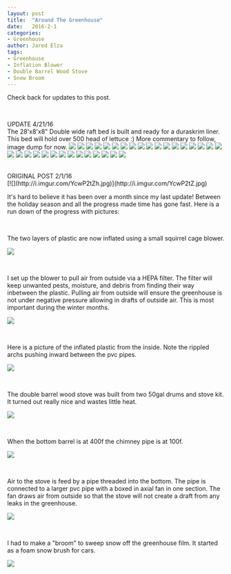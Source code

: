 ```yaml
---
layout: post
title:  "Around The Greenhouse"
date:   2016-2-1
categories:
- Greenhouse
author: Jared Elza
tags: 
- Greenhouse
- Inflation Blower
- Double Barrel Wood Stove
- Snow Broom
---
```

Check back for updates to this post. 

<br>

UPDATE 4/21/16
<br>
The 28'x8'x8" Double wide raft bed is built and ready for a duraskrim liner. This bed will hold over 500 head of lettuce :)
More commentary to follow, image dump for now.
[![](http://i.imgur.com/qWzEUPzh.jpg)](http://i.imgur.com/qWzEUPz.jpg)
[![](http://i.imgur.com/ux8JBbrh.jpg)](http://i.imgur.com/ux8JBbr.jpg)
[![](http://i.imgur.com/G0sLfgWh.jpg)](http://i.imgur.com/G0sLfgW.jpg)
[![](http://i.imgur.com/917rZlTh.jpg)](http://i.imgur.com/917rZlT.jpg)
[![](http://i.imgur.com/fqwai3ph.jpg)](http://i.imgur.com/fqwai3p.jpg)
[![](http://i.imgur.com/DnQjCMOh.jpg)](http://i.imgur.com/DnQjCMO.jpg)
[![](http://i.imgur.com/MDaYkcNh.jpg)](http://i.imgur.com/MDaYkcN.jpg)
[![](http://i.imgur.com/UbAFhIah.jpg)](http://i.imgur.com/UbAFhIa.jpg)
[![](http://i.imgur.com/qW1xaGrh.jpg)](http://i.imgur.com/qW1xaGr.jpg)
[![](http://i.imgur.com/mmGIf7Vh.jpg)](http://i.imgur.com/mmGIf7V.jpg)
[![](http://i.imgur.com/AHFhVwGh.jpg)](http://i.imgur.com/AHFhVwG.jpg)
[![](http://i.imgur.com/ZbHZUywh.jpg)](http://i.imgur.com/ZbHZUyw.jpg)
[![](http://i.imgur.com/upafbjYh.jpg)](http://i.imgur.com/upafbjY.jpg)
[![](http://i.imgur.com/naHMhAFh.jpg)](http://i.imgur.com/naHMhAF.jpg)
[![](http://i.imgur.com/MntvtJuh.jpg)](http://i.imgur.com/MntvtJu.jpg)
[![](http://i.imgur.com/5NXbirih.jpg)](http://i.imgur.com/5NXbiri.jpg)
[![](http://i.imgur.com/UnfDfO9h.jpg)](http://i.imgur.com/UnfDfO9.jpg)
[![](http://i.imgur.com/rw0P5Zhh.jpg)](http://i.imgur.com/rw0P5Zh.jpg)
[![](http://i.imgur.com/oxwbBfAh.jpg)](http://i.imgur.com/oxwbBfA.jpg)
[![](http://i.imgur.com/GXP7vX2h.jpg)](http://i.imgur.com/GXP7vX2.jpg)
[![](http://i.imgur.com/Obvr9Ckh.jpg)](http://i.imgur.com/Obvr9Ck.jpg)
[![](http://i.imgur.com/PQJape4h.jpg)](http://i.imgur.com/PQJape4.jpg)
[![](http://i.imgur.com/8yewNM4h.jpg)](http://i.imgur.com/8yewNM4.jpg)
[![](http://i.imgur.com/w9uPCpTh.jpg)](http://i.imgur.com/w9uPCpT.jpg)
[![](http://i.imgur.com/96ndYUAh.jpg)](http://i.imgur.com/96ndYUA.jpg)
[![](http://i.imgur.com/htkwcFSh.jpg)](http://i.imgur.com/htkwcFS.jpg)
[![](http://i.imgur.com/Q1hBh7dh.jpg)](http://i.imgur.com/Q1hBh7d.jpg)
[![](http://i.imgur.com/2G452zZh.jpg)](http://i.imgur.com/2G452zZ.jpg)
[![](http://i.imgur.com/VZ2BTEPh.jpg)](http://i.imgur.com/VZ2BTEP.jpg)
[![](http://i.imgur.com/qgytk0Rh.jpg)](http://i.imgur.com/qgytk0R.jpg)
[![](http://i.imgur.com/M7Tzk8Gh.jpg)](http://i.imgur.com/M7Tzk8G.jpg)
[![](http://i.imgur.com/FCIhry9h.jpg)](http://i.imgur.com/FCIhry9.jpg)

<br>
ORIGINAL POST 2/1/16
<br>
[![](http://i.imgur.com/YcwP2tZh.jpg)](http://i.imgur.com/YcwP2tZ.jpg)

It's hard to believe it has been over a month since my last update! Between the holiday season and all the progress made time has gone 
fast. 
Here is a run down of the progress with pictures:

<br>

The two layers of plastic are now inflated using a small squirrel cage blower. 

[![](http://i.imgur.com/hdxP2p7h.jpg)](http://i.imgur.com/hdxP2p7.jpg)

<br>

I set up the blower to pull air from outside via a HEPA filter. 
The filter will keep unwanted pests, moisture, and debris from finding their way inbetween the plastic. 
Pulling air from outside will ensure the greenhouse is not under negative pressure allowing in drafts of outside air. 
This is most important during the winter months.  

[![](http://i.imgur.com/gihqs6Uh.jpg)](http://i.imgur.com/gihqs6U.jpg)

<br>

Here is a picture of the inflated plastic from the inside. 
Note the rippled archs pushing inward between the pvc pipes. 

[![](http://i.imgur.com/9GOLmUBh.jpg)](http://i.imgur.com/9GOLmUB.jpg)

<br>

The double barrel wood stove was built from two 50gal drums and stove kit. 
It turned out really nice and wastes little heat.

[![](http://i.imgur.com/MMS808lh.jpg)](http://i.imgur.com/MMS808l.jpg)

<br>

When the bottom barrel is at 400f the chimney pipe is at 100f. 

[![](http://i.imgur.com/EgJ5n0Oh.jpg)](http://i.imgur.com/EgJ5n0O.jpg)

<br>

Air to the stove is feed by a pipe threaded into the bottom. 
The pipe is connected to a larger pvc pipe with a boxed in axial fan in one section. 
The fan draws air from outside so that the stove will not create a draft from any leaks in the greenhouse. 

[![](http://i.imgur.com/fEnW0Cqh.jpg)](http://i.imgur.com/fEnW0Cq.jpg)

<br>

I had to make a "broom" to sweep snow off the greenhouse film. It started as a foam snow brush for cars.

[![](http://i.imgur.com/gd18Fxch.jpg)](http://i.imgur.com/gd18Fxc.jpg)







